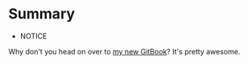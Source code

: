# Summary

* NOTICE

Why don't you head on over to [my new GitBook](https://www.gitbook.com/download/pdf/book/ethertyper/www/v/e3e5fad5876dd292f810a77a0d5624f0df1620ea/)? It's pretty awesome.